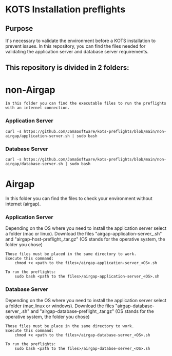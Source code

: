 # KOTS Installation preflights

## Purpose
It's necessary to validate the environment before a KOTS installation to prevent issues. In this repository, you can find the files needed for validating the application server and database server requirements.


## This repository is divided in 2 folders:


# non-Airgap

    In this folder you can find the executable files to run the preflights with an internet connection.

### Application Server
    curl -s https://github.com/JamaSoftware/kots-preflights/blob/main/non-airgap/application-server.sh | sudo bash

### Database Server
    curl -s https://github.com/JamaSoftware/kots-preflights/blob/main/non-airgap/database-server.sh | sudo bash

    
# Airgap
In this folder you can find the files to check your environment without internet (airgap).


### Application Server
Depending on the OS where you need to install the application server select a folder (mac or linux).
    Download the files "airgap-application-server_<OS>.sh" and "airgap-host-preflight_<OS>.tar.gz"  (OS stands for the operative system, the folder you chose)

    Those files must be placed in the same directory to work.
    Execute this command:
        chmod +x <path to the files>/airgap-application-server_<OS>.sh
    
    To run the preflights:
        sudo bash <path to the files>/airgap-application-server_<OS>.sh

### Database Server
Depending on the OS where you need to install the application server select a folder (mac,linux or windows).
    Download the files "airgap-database-server_<OS>.sh" and "airgap-database-preflight_<OS>.tar.gz"  (OS stands for the operative system, the folder you chose)

    Those files must be place in the same directory to work.
    Execute this command:
        chmod +x <path to the files>/airgap-database-server_<OS>.sh
    
    To run the preflights:
        sudo bash <path to the files>/airgap-databse-server_<OS>.sh
